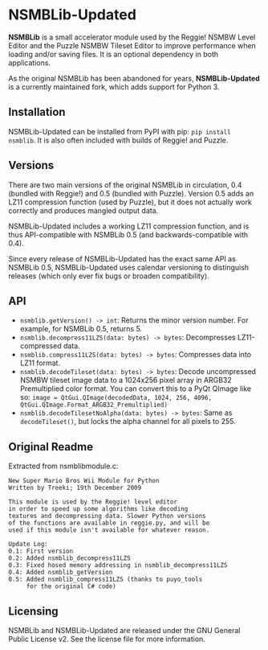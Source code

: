 NSMBLib-Updated
===============

**NSMBLib** is a small accelerator module used by the Reggie! NSMBW Level Editor and the Puzzle NSMBW Tileset Editor to improve performance when loading and/or saving files. It is an optional dependency in both applications.

As the original NSMBLib has been abandoned for years, **NSMBLib-Updated** is a currently maintained fork, which adds support for Python 3.


Installation
------------

NSMBLib-Updated can be installed from PyPI with pip: `pip install nsmblib`. It is also often included with builds of Reggie! and Puzzle.


Versions
--------

There are two main versions of the original NSMBLib in circulation, 0.4 (bundled with Reggie!) and 0.5 (bundled with Puzzle). Version 0.5 adds an LZ11 compression function (used by Puzzle), but it does not actually work correctly and produces mangled output data.

NSMBLib-Updated includes a working LZ11 compression function, and is thus API-compatible with NSMBLib 0.5 (and backwards-compatible with 0.4).

Since every release of NSMBLib-Updated has the exact same API as NSMBLib 0.5, NSMBLib-Updated uses calendar versioning to distinguish releases (which only ever fix bugs or broaden compatibility).


API
---

- `nsmblib.getVersion() -> int`:
  Returns the minor version number. For example, for NSMBLib 0.5, returns 5.
- `nsmblib.decompress11LZS(data: bytes) -> bytes`:
  Decompresses LZ11-compressed data.
- `nsmblib.compress11LZS(data: bytes) -> bytes`:
  Compresses data into LZ11 format.
- `nsmblib.decodeTileset(data: bytes) -> bytes`:
  Decode uncompressed NSMBW tileset image data to a 1024x256 pixel array in ARGB32 Premultiplied color format. You can convert this to a PyQt QImage like so: `image = QtGui.QImage(decodedData, 1024, 256, 4096, QtGui.QImage.Format_ARGB32_Premultiplied)`
- `nsmblib.decodeTilesetNoAlpha(data: bytes) -> bytes`:
  Same as `decodeTileset()`, but locks the alpha channel for all pixels to 255.


Original Readme
---------------

Extracted from nsmblibmodule.c:

    New Super Mario Bros Wii Module for Python
    Written by Treeki; 19th December 2009

    This module is used by the Reggie! level editor
    in order to speed up some algorithms like decoding
    textures and decompressing data. Slower Python versions
    of the functions are available in reggie.py, and will be
    used if this module isn't available for whatever reason.

    Update Log:
    0.1: First version
    0.2: Added nsmblib_decompress11LZS
    0.3: Fixed hosed memory addressing in nsmblib_decompress11LZS
    0.4: Added nsmblib_getVersion
    0.5: Added nsmblib_compress11LZS (thanks to puyo_tools
         for the original C# code)


Licensing
---------

NSMBLib and NSMBLib-Updated are released under the GNU General Public License v2.
See the license file for more information.
